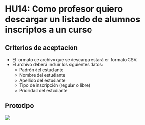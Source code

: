 # HU14: Como profesor quiero descargar un listado de alumnos inscriptos a un curso

## Criterios de aceptación
- El formato de archivo que se descarga estará en formato CSV.
- El archivo deberá incluir los siguientes datos:
    - Padrón del estudiante
    - Nombre del estudiante
    - Apellido del estudiante
    - Tipo de inscripción (regular o libre)
    - Prioridad del estudiante

## Prototipo
![](./prototipos/descargar-listado-final.png)
